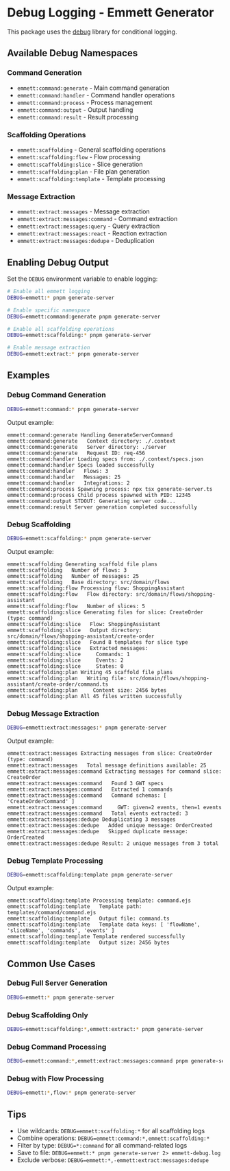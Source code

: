# Debug Logging - Emmett Generator

This package uses the [debug](https://www.npmjs.com/package/debug) library for conditional logging.

## Available Debug Namespaces

### Command Generation

- `emmett:command:generate` - Main command generation
- `emmett:command:handler` - Command handler operations
- `emmett:command:process` - Process management
- `emmett:command:output` - Output handling
- `emmett:command:result` - Result processing

### Scaffolding Operations

- `emmett:scaffolding` - General scaffolding operations
- `emmett:scaffolding:flow` - Flow processing
- `emmett:scaffolding:slice` - Slice generation
- `emmett:scaffolding:plan` - File plan generation
- `emmett:scaffolding:template` - Template processing

### Message Extraction

- `emmett:extract:messages` - Message extraction
- `emmett:extract:messages:command` - Command extraction
- `emmett:extract:messages:query` - Query extraction
- `emmett:extract:messages:react` - Reaction extraction
- `emmett:extract:messages:dedupe` - Deduplication

## Enabling Debug Output

Set the `DEBUG` environment variable to enable logging:

```bash
# Enable all emmett logging
DEBUG=emmett:* pnpm generate-server

# Enable specific namespace
DEBUG=emmett:command:generate pnpm generate-server

# Enable all scaffolding operations
DEBUG=emmett:scaffolding:* pnpm generate-server

# Enable message extraction
DEBUG=emmett:extract:* pnpm generate-server
```

## Examples

### Debug Command Generation

```bash
DEBUG=emmett:command:* pnpm generate-server
```

Output example:

```
emmett:command:generate Handling GenerateServerCommand
emmett:command:generate   Context directory: ./.context
emmett:command:generate   Server directory: ./server
emmett:command:generate   Request ID: req-456
emmett:command:handler Loading specs from: ./.context/specs.json
emmett:command:handler Specs loaded successfully
emmett:command:handler   Flows: 3
emmett:command:handler   Messages: 25
emmett:command:handler   Integrations: 2
emmett:command:process Spawning process: npx tsx generate-server.ts
emmett:command:process Child process spawned with PID: 12345
emmett:command:output STDOUT: Generating server code...
emmett:command:result Server generation completed successfully
```

### Debug Scaffolding

```bash
DEBUG=emmett:scaffolding:* pnpm generate-server
```

Output example:

```
emmett:scaffolding Generating scaffold file plans
emmett:scaffolding   Number of flows: 3
emmett:scaffolding   Number of messages: 25
emmett:scaffolding   Base directory: src/domain/flows
emmett:scaffolding:flow Processing flow: ShoppingAssistant
emmett:scaffolding:flow   Flow directory: src/domain/flows/shopping-assistant
emmett:scaffolding:flow   Number of slices: 5
emmett:scaffolding:slice Generating files for slice: CreateOrder (type: command)
emmett:scaffolding:slice   Flow: ShoppingAssistant
emmett:scaffolding:slice   Output directory: src/domain/flows/shopping-assistant/create-order
emmett:scaffolding:slice   Found 8 templates for slice type
emmett:scaffolding:slice   Extracted messages:
emmett:scaffolding:slice     Commands: 1
emmett:scaffolding:slice     Events: 2
emmett:scaffolding:slice     States: 0
emmett:scaffolding:plan Writing 45 scaffold file plans
emmett:scaffolding:plan   Writing file: src/domain/flows/shopping-assistant/create-order/command.ts
emmett:scaffolding:plan     Content size: 2456 bytes
emmett:scaffolding:plan All 45 files written successfully
```

### Debug Message Extraction

```bash
DEBUG=emmett:extract:messages:* pnpm generate-server
```

Output example:

```
emmett:extract:messages Extracting messages from slice: CreateOrder (type: command)
emmett:extract:messages   Total message definitions available: 25
emmett:extract:messages:command Extracting messages for command slice: CreateOrder
emmett:extract:messages:command   Found 3 GWT specs
emmett:extract:messages:command   Extracted 1 commands
emmett:extract:messages:command   Command schemas: [ 'CreateOrderCommand' ]
emmett:extract:messages:command     GWT: given=2 events, then=1 events
emmett:extract:messages:command   Total events extracted: 3
emmett:extract:messages:dedupe Deduplicating 3 messages
emmett:extract:messages:dedupe   Added unique message: OrderCreated
emmett:extract:messages:dedupe   Skipped duplicate message: OrderCreated
emmett:extract:messages:dedupe Result: 2 unique messages from 3 total
```

### Debug Template Processing

```bash
DEBUG=emmett:scaffolding:template pnpm generate-server
```

Output example:

```
emmett:scaffolding:template Processing template: command.ejs
emmett:scaffolding:template   Template path: templates/command/command.ejs
emmett:scaffolding:template   Output file: command.ts
emmett:scaffolding:template   Template data keys: [ 'flowName', 'sliceName', 'commands', 'events' ]
emmett:scaffolding:template Template rendered successfully
emmett:scaffolding:template   Output size: 2456 bytes
```

## Common Use Cases

### Debug Full Server Generation

```bash
DEBUG=emmett:* pnpm generate-server
```

### Debug Scaffolding Only

```bash
DEBUG=emmett:scaffolding:*,emmett:extract:* pnpm generate-server
```

### Debug Command Processing

```bash
DEBUG=emmett:command:*,emmett:extract:messages:command pnpm generate-server
```

### Debug with Flow Processing

```bash
DEBUG=emmett:*,flow:* pnpm generate-server
```

## Tips

- Use wildcards: `DEBUG=emmett:scaffolding:*` for all scaffolding logs
- Combine operations: `DEBUG=emmett:command:*,emmett:scaffolding:*`
- Filter by type: `DEBUG=*:command` for all command-related logs
- Save to file: `DEBUG=emmett:* pnpm generate-server 2> emmett-debug.log`
- Exclude verbose: `DEBUG=emmett:*,-emmett:extract:messages:dedupe`
